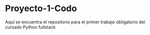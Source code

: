 # Proyecto-1-Codo
Aquí se encuentra el repositorio para el primer trabajo obligatorio del cursado Python fullstack
